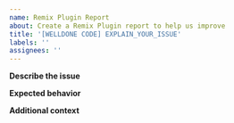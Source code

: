 ```yaml
---
name: Remix Plugin Report
about: Create a Remix Plugin report to help us improve
title: '[WELLDONE CODE] EXPLAIN_YOUR_ISSUE'
labels: ''
assignees: ''
---
```


**Describe the issue**

<!-- A clear and concise description of what the issue is. -->

**Expected behavior**

<!-- A clear and concise description of what you expected to happen. -->

**Additional context**

<!-- Add any other context about the issue here. -->
